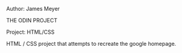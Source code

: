 Author: James Meyer

THE ODIN PROJECT

Project: HTML/CSS

HTML / CSS project that attempts to recreate the google homepage.